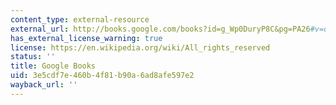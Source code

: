 ```yaml
---
content_type: external-resource
external_url: http://books.google.com/books?id=g_Wp0DuryP8C&pg=PA26#v=onepage
has_external_license_warning: true
license: https://en.wikipedia.org/wiki/All_rights_reserved
status: ''
title: Google Books
uid: 3e5cdf7e-460b-4f81-b90a-6ad8afe597e2
wayback_url: ''
---
```

